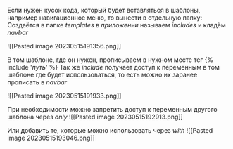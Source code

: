 Если нужен кусок кода, который будет вставляться в шаблоны, например навигационное меню, то вынести в отдельную папку:
Создаётся в папке _templates_ в _приложении_ называем _includes_ и кладём _navbar_

![[Pasted image 20230515191356.png]]

В том шаблоне, где он нужен, прописываем в нужном месте тег {% include '_путь_' %}
Так же _include_ получает доступ к переменным в том шаблоне где будет использоваться, то есть можно их заранее прописать в _navbar_

![[Pasted image 20230515191933.png]]

При необходимости можно запретить доступ к переменным другого шаблона через _only_
![[Pasted image 20230515192913.png]]

Или добавить те, которые можно использовать через _with_
![[Pasted image 20230515193046.png]]


